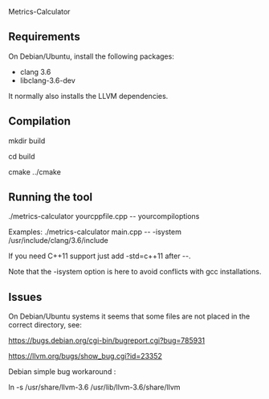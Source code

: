 Metrics-Calculator


Requirements
------------

On Debian/Ubuntu, install the following packages:
- clang 3.6
- libclang-3.6-dev

It normally also installs the LLVM dependencies.


Compilation
-----------

mkdir build

cd build

cmake ../cmake


Running the tool
----------------

./metrics-calculator yourcppfile.cpp -- yourcompiloptions

Examples:
./metrics-calculator main.cpp -- -isystem /usr/include/clang/3.6/include

If you need C++11 support just add -std=c++11 after --.

Note that the -isystem option is here to avoid conflicts with gcc installations.


Issues
------

On Debian/Ubuntu systems it seems that some files are not placed in the correct directory, see:

https://bugs.debian.org/cgi-bin/bugreport.cgi?bug=785931

https://llvm.org/bugs/show_bug.cgi?id=23352


Debian simple bug workaround :

ln -s /usr/share/llvm-3.6 /usr/lib/llvm-3.6/share/llvm
